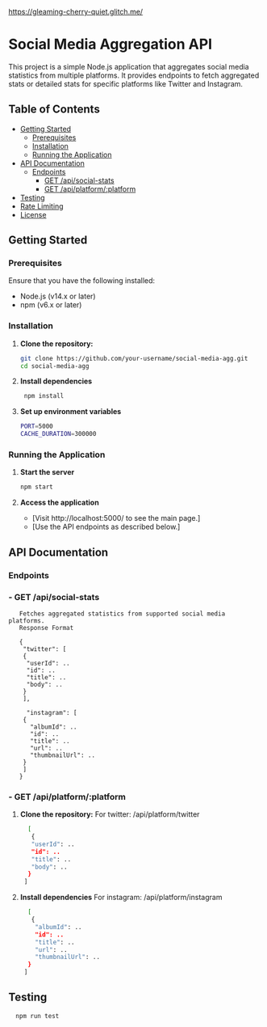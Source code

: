 https://gleaming-cherry-quiet.glitch.me/


# Social Media Aggregation API

This project is a simple Node.js application that aggregates social media statistics from multiple platforms. It provides endpoints to fetch aggregated stats or detailed stats for specific platforms like Twitter and Instagram.

## Table of Contents

- [Getting Started](#getting-started)
  - [Prerequisites](#prerequisites)
  - [Installation](#installation)
  - [Running the Application](#running-the-application)
- [API Documentation](#api-documentation)
  - [Endpoints](#endpoints)
    - [GET /api/social-stats](#get-apisocial-stats)
    - [GET /api/platform/:platform](#get-apiplatformplatform)
- [Testing](#testing)
- [Rate Limiting](#rate-limiting)
- [License](#license)

## Getting Started

### Prerequisites

Ensure that you have the following installed:

- Node.js (v14.x or later)
- npm (v6.x or later)

### Installation

1. **Clone the repository:**

   ```bash
   git clone https://github.com/your-username/social-media-agg.git
   cd social-media-agg

2.  **Install dependencies**
     ```bash
      npm install
3. **Set up environment variables**
    ```bash
    PORT=5000
   CACHE_DURATION=300000

### Running the Application    
1. **Start the server**
    ```bash
    npm start
2. **Access the application**
      
      - [Visit http://localhost:5000/ to see the main page.]
      - [Use the API endpoints as described below.]

## API Documentation
### Endpoints
   ### - GET /api/social-stats
       Fetches aggregated statistics from supported social media platforms.
       Response Format
       
       {
        "twitter": [
        {
         "userId": ..
         "id": ..
         "title": ..
         "body": ..
        }
        ],

         "instagram": [
        {
          "albumId": ..
          "id": ..
          "title": ..
          "url": ..
          "thumbnailUrl": ..
        }
        ]
       }
   ### - GET /api/platform/:platform
   1. **Clone the repository:**
      For twitter: /api/platform/twitter
      ```bash
        [
         {
         "userId": ..
         "id": ..
         "title": ..
         "body": ..
        }
       ]
      
3.  **Install dependencies**
       For instagram: /api/platform/instagram
      ```bash
        [
         {
          "albumId": ..
          "id": ..
          "title": ..
          "url": ..
          "thumbnailUrl": ..
        }
       ]
## Testing      
  ```bash
    npm run test
